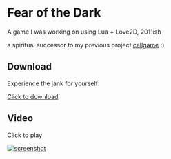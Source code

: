 # Fear of the Dark

A game I was working on using Lua + Love2D, 2011ish

a spiritual successor to my previous project [cellgame](https://github.com/andrewiankidd/legacy-vb-cellgame) :)

## Download
Experience the jank for yourself:

[Click to download](https://github.com/andrewiankidd/legacy-lua-fotd/releases/download/release/Fear.of.The.Dark.zip)

## Video

Click to play

[![screenshot](assets/screencap.gif)](https://www.youtube.com/watch?v=HPnTlvwlMUU)
